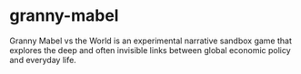 # granny-mabel
Granny Mabel vs the World is an experimental narrative sandbox game that explores the deep and often invisible links between global economic policy and everyday life.
